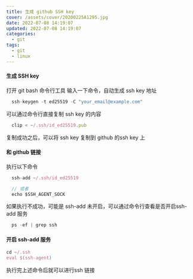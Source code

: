 ```yaml
---
title: 生成 github SSH key
cover: /assets/cover/20200225A1295.jpg
date: 2022-07-08 14:19:07
updated: 2022-07-08 14:19:07
categories:
  - git
tags:
  - git
  - linux
---
```


#### 生成 SSH key

打开 git bash 命令行工具 输入一下命令，自动生成 ssh key 地址

~~~js
  ssh-keygen -t ed25519 -C "your_email@example.com"
~~~

可以通过命令行直接复制 ssh key 的内容

~~~js
  clip < ~/.ssh/id_ed25519.pub
~~~

复制成功之后，可以将 ssh key 复制到 github 的ssh key 上

#### 和 github 链接

执行以下命令

~~~js
  ssh-add ~/.ssh/id_ed25519

  // 或者
  echo $SSH_AGENT_SOCK
~~~

如果执行不成功，可能是 ssh-add 未开启，可以通过命令行查看是否开启ssh-add 服务
~~~js
  ps -ef | grep ssh
~~~

#### 开启 ssh-add 服务
~~~js
cd ~/.ssh
eval $(ssh-agent)
~~~
执行完上述命令后就可以进行ssh 链接
